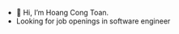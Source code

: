 - 👋 Hi, I’m Hoang Cong Toan.
- Looking for job openings in software engineer

<!---
HoangToanuit/HoangToanuit is a ✨ special ✨ repository because its `README.md` (this file) appears on your GitHub profile.
You can click the Preview link to take a look at your changes.
--->

